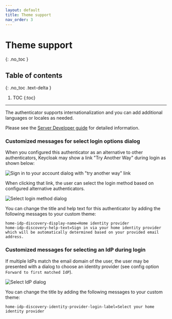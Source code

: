 ```yaml
---
layout: default
title: Theme support
nav_order: 3
---
```


# Theme support
{: .no_toc }

## Table of contents
{: .no_toc .text-delta }

1. TOC
{:toc}

---

The authenticator supports internationalization and you can add additional languages or locales as needed.

Please see the [Server Developer guide](https://www.keycloak.org/docs/latest/server_development/#messages) for detailed information.

### Customized messages for select login options dialog
When you configured this authenticator as an alternative to other authenticators, Keycloak may show a link "Try Another Way" during login as shown below:

![Sign in to your account dialog with "try another way" link](images/sing-in-to-your-account.jpg)

When clicking that link, the user can select the login method based on configured alternative authenticators.

![Select login method dialog](images/select-login-method.jpg)

You can change the title and help text for this authenticator by adding the following messages to your custom theme:

```properties
home-idp-discovery-display-name=Home identity provider
home-idp-discovery-help-text=Sign in via your home identity provider which will be automatically determined based on your provided email address.
```

### Customized messages for selecting an IdP during login
If multiple IdPs match the email domain of the user, the user may be presented with a dialog to choose an identity provider (see config option `Forward to first matched IdP`).

![Select IdP dialog](images/select-idp.jpg)

You can change the title by adding the following messages to your custom theme:

```properties
home-idp-discovery-identity-provider-login-label=Select your home identity provider
```
